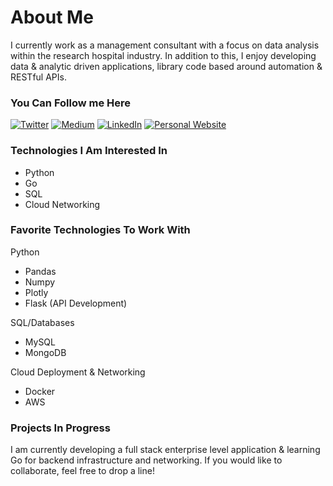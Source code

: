 # About Me

I currently work as a management consultant with a focus on data analysis within the research hospital industry. In addition to this, I enjoy developing data & analytic driven applications, library code based around automation & RESTful APIs.

### You Can Follow me Here

<a href="https://twitter.com/intent/follow?screen_name=sunnermatt&tw_p=followbutton" target="_blank"><img alt="Twitter" src="https://img.shields.io/badge/twitter-%231DA1F2.svg?&style=for-the-badge&logo=twitter&logoColor=white" /></a>
<a href="https://medium.com/@sunnermatt" target="_blank"><img alt="Medium" src="https://img.shields.io/badge/medium-%2312100E.svg?&style=for-the-badge&logo=medium&logoColor=white" /></a>
<a href="https://www.linkedin.com/in/mattsunner" target="_blank"><img alt="LinkedIn" src="https://img.shields.io/badge/linkedin-%230077B5.svg?&style=for-the-badge&logo=linkedin&logoColor=white" /></a>
<a href="http://mattsunner.com" target="_blank"><img alt="Personal Website" src="https://img.shields.io/badge/Personal%20Website-%2312100E.svg?&style=for-the-badge&logoColor=white" /></a>

### Technologies I Am Interested In

- Python
- Go
- SQL
- Cloud Networking

### Favorite Technologies To Work With

Python

- Pandas
- Numpy
- Plotly
- Flask (API Development)

SQL/Databases

- MySQL
- MongoDB

Cloud Deployment & Networking

- Docker
- AWS


### Projects In Progress

I am currently developing a full stack enterprise level application & learning Go for backend infrastructure and networking. If you would like to collaborate, feel free to drop a line!
